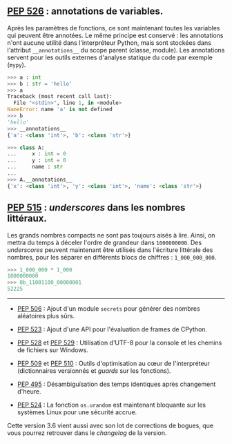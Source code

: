 ## [PEP 526](http://www.python.org/dev/peps/pep-0526) : annotations de variables.

Après les paramètres de fonctions, ce sont maintenant toutes les variables qui peuvent être annotées.
Le même principe est conservé : les annotations n'ont aucune utilité dans l'interpréteur Python, mais sont stockées dans l'attribut `__annotations__` du scope parent (classe, module).
Les annotations servent pour les outils externes d'analyse statique du code par exemple (`mypy`).

```python
>>> a : int
>>> b : str = 'hello'
>>> a
Traceback (most recent call last):
  File "<stdin>", line 1, in <module>
NameError: name 'a' is not defined
>>> b
'hello'
>>> __annotations__
{'a': <class 'int'>, 'b': <class 'str'>}
```

```python
>>> class A:
...     x : int = 0
...     y : int = 0
...     name : str
...
>>> A.__annotations__
{'x': <class 'int'>, 'y': <class 'int'>, 'name': <class 'str'>}
```

## [PEP 515](http://www.python.org/dev/peps/pep-0515) : *underscores* dans les nombres littéraux.

Les grands nombres compacts ne sont pas toujours aisés à lire. Ainsi, on mettra du temps à déceler l'ordre de grandeur dans `1000000000`.
Des *underscores* peuvent maintenant être utilisés dans l'écriture littérale des nombres, pour les séparer en différents blocs de chiffres : `1_000_000_000`.

```python
>>> 1_000_000 * 1_000
1000000000
>>> 0b_11001100_00000001
52225
```

-----------------------

 - [PEP 506](http://www.python.org/dev/peps/pep-0506) : Ajout d'un module `secrets` pour générer des nombres aléatoires plus sûrs.

 - [PEP 523](http://www.python.org/dev/peps/pep-0523) : Ajout d'une API pour l'évaluation de frames de CPython.

 - [PEP 528](http://www.python.org/dev/peps/pep-0528) et [PEP 529](http://www.python.org/dev/peps/pep-0529) : Utilisation d'UTF-8 pour la console et les chemins de fichiers sur Windows.

 - [PEP 509](http://www.python.org/dev/peps/pep-0509) et [PEP 510](http://www.python.org/dev/peps/pep-0510) : Outils d'optimisation au cœur de l'interpréteur (dictionnaires versionnés et *guards* sur les fonctions).

 - [PEP 495](http://www.python.org/dev/peps/pep-0495) : Désambiguïsation des temps identiques après changement d'heure.

 - [PEP 524](http://www.python.org/dev/peps/pep-0524) : La fonction `os.urandom` est maintenant bloquante sur les systèmes Linux pour une sécurité accrue.


Cette version 3.6 vient aussi avec son lot de corrections de bogues, que vous pourrez retrouver dans le *changelog* de la version.
